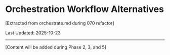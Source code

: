 # Orchestration Workflow Alternatives

[Extracted from orchestrate.md during 070 refactor]

Last Updated: 2025-10-23

---

[Content will be added during Phase 2, 3, and 5]
